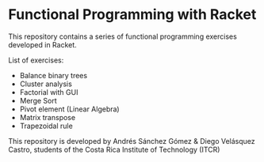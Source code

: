 # Functional Programming with Racket

This repository contains a series of functional programming exercises developed in Racket. 

List of exercises:

  - Balance binary trees
  - Cluster analysis
  - Factorial with GUI
  - Merge Sort
  - Pivot element (Linear Algebra)
  - Matrix transpose
  - Trapezoidal rule
  
  
 This repository is developed by Andrés Sánchez Gómez & Diego Velásquez Castro, students of the Costa Rica Institute of Technology (ITCR)
